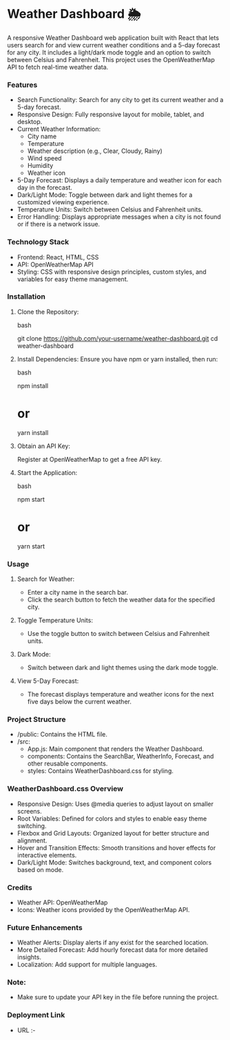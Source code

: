 # Weather Dashboard 🌦️

A responsive Weather Dashboard web application built with React that lets users search for and view current weather conditions and a 5-day forecast for any city. It includes a light/dark mode toggle and an option to switch between Celsius and Fahrenheit. This project uses the OpenWeatherMap API to fetch real-time weather data.

### Features

- Search Functionality: Search for any city to get its current weather and a 5-day forecast.
- Responsive Design: Fully responsive layout for mobile, tablet, and desktop.
- Current Weather Information:
    - City name
    - Temperature
    - Weather description (e.g., Clear, Cloudy, Rainy)
    - Wind speed
    - Humidity
    - Weather icon
- 5-Day Forecast: Displays a daily temperature and weather icon for each day in the forecast.
- Dark/Light Mode: Toggle between dark and light themes for a customized viewing experience.
- Temperature Units: Switch between Celsius and Fahrenheit units.
- Error Handling: Displays appropriate messages when a city is not found or if there is a network issue.

### Technology Stack

- Frontend: React, HTML, CSS
- API: OpenWeatherMap API
- Styling: CSS with responsive design principles, custom styles, and variables for easy theme management.

### Installation

1. Clone the Repository:

    bash

    git clone https://github.com/your-username/weather-dashboard.git
    cd weather-dashboard

2. Install Dependencies: Ensure you have npm or yarn installed, then run:

    bash

    npm install
    # or
    yarn install

3. Obtain an API Key:

    Register at OpenWeatherMap to get a free API key.

4. Start the Application:

    bash

    npm start
    # or
    yarn start


### Usage

1. Search for Weather:
    - Enter a city name in the search bar.
    - Click the search button to fetch the weather data for the specified city.

2. Toggle Temperature Units:
    - Use the toggle button to switch between Celsius and Fahrenheit units.

3. Dark Mode:
    - Switch between dark and light themes using the dark mode toggle.

4. View 5-Day Forecast:
    - The forecast displays temperature and weather icons for the next five days below the current weather.

### Project Structure
- /public: Contains the HTML file.
- /src:
    - App.js: Main component that renders the Weather Dashboard.
    - components: Contains the SearchBar, WeatherInfo, Forecast, and other reusable components.
    - styles: Contains WeatherDashboard.css for styling.

### WeatherDashboard.css Overview
- Responsive Design: Uses @media queries to adjust layout on smaller screens.
- Root Variables: Defined for colors and styles to enable easy theme switching.
- Flexbox and Grid Layouts: Organized layout for better structure and alignment.
- Hover and Transition Effects: Smooth transitions and hover effects for interactive elements.
- Dark/Light Mode: Switches background, text, and component colors based on mode.

### Credits
- Weather API: OpenWeatherMap
- Icons: Weather icons provided by the OpenWeatherMap API.

### Future Enhancements
- Weather Alerts: Display alerts if any exist for the searched location.
- More Detailed Forecast: Add hourly forecast data for more detailed insights.
- Localization: Add support for multiple languages.


### Note: 

- Make sure to update your API key in the file before running the project.

### Deployment Link

- URL :- 